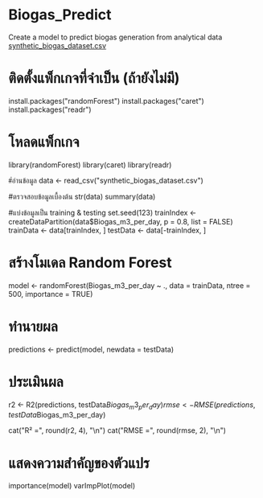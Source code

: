 # Biogas_Predict
Create a model to predict biogas generation from analytical data
[synthetic_biogas_dataset.csv](https://github.com/user-attachments/files/20875746/synthetic_biogas_dataset.csv)
# ติดตั้งแพ็กเกจที่จำเป็น (ถ้ายังไม่มี)
install.packages("randomForest")
install.packages("caret")
install.packages("readr")

# โหลดแพ็กเกจ
library(randomForest)
library(caret)
library(readr)

#่อ่านข้อมูล
data <- read_csv("synthetic_biogas_dataset.csv")

#ตรวจสอบข้อมูลเบื้องต้น
str(data)
summary(data)

#แบ่งข้อมูลเป็น training & testing
set.seed(123)
trainIndex <- createDataPartition(data$Biogas_m3_per_day, p = 0.8, list = FALSE)
trainData <- data[trainIndex, ]
testData <- data[-trainIndex, ]

# สร้างโมเดล Random Forest
model <- randomForest(Biogas_m3_per_day ~ ., data = trainData, ntree = 500, importance = TRUE)

# ทำนายผล
predictions <- predict(model, newdata = testData)


# ประเมินผล
r2 <- R2(predictions, testData$Biogas_m3_per_day)
rmse <- RMSE(predictions, testData$Biogas_m3_per_day)


cat("R² =", round(r2, 4), "\n")
cat("RMSE =", round(rmse, 2), "\n")

# แสดงความสำคัญของตัวแปร
importance(model)
varImpPlot(model)
